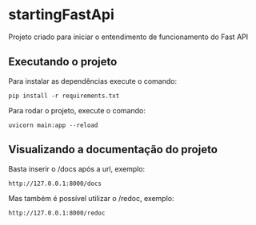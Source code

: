 # startingFastApi

Projeto criado para iniciar o entendimento de funcionamento do Fast API

## Executando o projeto

Para instalar as dependências execute o comando:
```
pip install -r requirements.txt
```

Para rodar o projeto, execute o comando:
```
uvicorn main:app --reload
```

## Visualizando a documentação do projeto

Basta inserir o /docs após a url, exemplo:
```
http://127.0.0.1:8000/docs
```

Mas também é possível utilizar o /redoc, exemplo:
```
http://127.0.0.1:8000/redoc
```